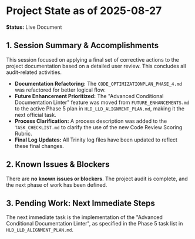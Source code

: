 # Project State as of 2025-08-27

**Status:** Live Document

## 1. Session Summary & Accomplishments

This session focused on applying a final set of corrective actions to the project documentation based on a detailed user review. This concludes all audit-related activities.

*   **Documentation Refactoring:** The `CODE_OPTIMIZATIONPLAN_PHASE_4.md` was refactored for better logical flow.
*   **Future Enhancement Prioritized:** The "Advanced Conditional Documentation Linter" feature was moved from `FUTURE_ENHANCEMENTS.md` to the active Phase 5 plan in `HLD_LLD_ALIGNMENT_PLAN.md`, making it the next official task.
*   **Process Clarification:** A process description was added to the `TASK_CHECKLIST.md` to clarify the use of the new Code Review Scoring Rubric.
*   **Final Log Updates:** All Trinity log files have been updated to reflect these final changes.

## 2. Known Issues & Blockers

There are **no known issues or blockers**. The project audit is complete, and the next phase of work has been defined.

## 3. Pending Work: Next Immediate Steps

The next immediate task is the implementation of the "Advanced Conditional Documentation Linter", as specified in the Phase 5 task list in `HLD_LLD_ALIGNMENT_PLAN.md`.